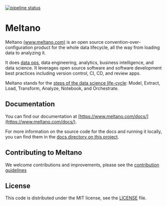 [![pipeline status](https://gitlab.com/meltano/meltano/badges/master/pipeline.svg)](https://gitlab.com/meltano/meltano/commits/master)

# Meltano

Meltano [(www.meltano.com)](https://meltano.com/) is an open source convention-over-configuration product for the whole data lifecycle, all the way from loading data to analyzing it.

It does [data ops](https://en.wikipedia.org/wiki/DataOps), data engineering, analytics, business intelligence, and data science. It leverages open source software and software development best practices including version control, CI, CD, and review apps.

Meltano stands for the [steps of the data science life-cycle](#data-science-lifecycle): Model, Extract, Load, Transform, Analyze, Notebook, and Orchestrate.

## Documentation

You can find our documentation at [https://www.meltano.com/docs/](https://www.meltano.com/docs/).

For more information on the source code for the docs and running it locally, you can find them in the [docs directory on this project](https://gitlab.com/meltano/meltano/tree/master/docs).

## Contributing to Meltano

We welcome contributions and improvements, please see the [contribution guidelines](https://meltano.com/docs/contributing.html)

## License

This code is distributed under the MIT license, see the [LICENSE](LICENSE) file.

[docker-compose]: https://docs.docker.com/compose/
